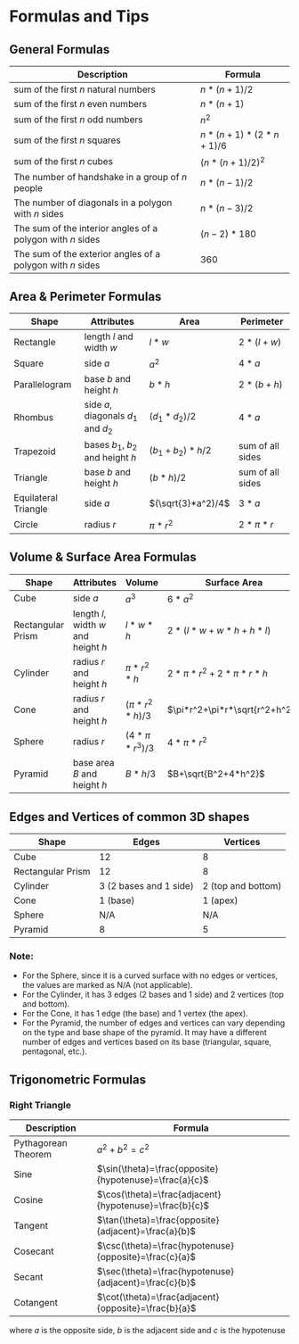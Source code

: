 # Formulas and Tips

## General Formulas

Description | Formula
--- | --- |
sum of the first $n$ natural numbers | $n*(n+1)/2$
sum of the first $n$ even numbers | $n*(n+1)$
sum of the first $n$ odd numbers | $n^2$
sum of the first $n$ squares | $n*(n+1)*(2*n+1)/6$
sum of the first $n$ cubes | $(n*(n+1)/2)^2$
The number of handshake in a group of $n$ people | $n*(n-1)/2$
The number of diagonals in a polygon with $n$ sides | $n*(n-3)/2$
The sum of the interior angles of a polygon with $n$ sides | $(n-2)*180$
The sum of the exterior angles of a polygon with $n$ sides | $360$

## Area & Perimeter Formulas

Shape | Attributes | Area | Perimeter
--- | --- | --- | --- |
Rectangle | length $l$ and width $w$| $l*w$ | $2*(l+w)$
Square | side $a$ | $a^2$ | $4*a$
Parallelogram | base $b$ and height $h$ | $b*h$ | $2*(b+h)$
Rhombus | side $a$, diagonals $d_1$ and $d_2$ | $(d_1*d_2)/2$ | $4*a$
Trapezoid | bases $b_1$, $b_2$ and height $h$ |  $(b_1+b_2)*h/2$ | sum of all sides
Triangle | base $b$ and height $h$ | $(b*h)/2$ | sum of all sides
Equilateral Triangle | side $a$ | $(\sqrt{3}*a^2)/4$ | $3*a$
Circle | radius $r$ | $\pi*r^2$ | $2*\pi*r$

## Volume & Surface Area Formulas

Shape | Attributes | Volume | Surface Area
--- | --- | --- | --- |
Cube | side $a$ | $a^3$ | $6*a^2$
Rectangular Prism | length $l$, width $w$ and height $h$ | $l*w*h$ | $2*(l*w+w*h+h*l)$
Cylinder | radius $r$ and height $h$ | $\pi*r^2*h$ | $2*\pi*r^2+2*\pi*r*h$
Cone | radius $r$ and height $h$ | $(\pi*r^2*h)/3$ | $\pi*r^2+\pi*r*\sqrt{r^2+h^2}$
Sphere | radius $r$ | $(4*\pi*r^3)/3$ | $4*\pi*r^2$
Pyramid | base area $B$ and height $h$ | $B*h/3$ | $B+\sqrt{B^2+4*h^2}$

## Edges and Vertices of common 3D shapes

Shape | Edges | Vertices
--- | --- | --- |
Cube | 12 | 8
Rectangular Prism | 12 | 8
Cylinder | 3 (2 bases and 1 side) | 2 (top and bottom)
Cone | 1 (base) | 1 (apex)
Sphere | N/A | N/A
Pyramid | 8 | 5

### Note:
- For the Sphere, since it is a curved surface with no edges or vertices, the values are marked as N/A (not applicable).
- For the Cylinder, it has 3 edges (2 bases and 1 side) and 2 vertices (top and bottom).
- For the Cone, it has 1 edge (the base) and 1 vertex (the apex).
- For the Pyramid, the number of edges and vertices can vary depending on the type and base shape of the pyramid. It may have a different number of edges and vertices based on its base (triangular, square, pentagonal, etc.).

## Trigonometric Formulas

### Right Triangle

Description | Formula
--- | --- |
Pythagorean Theorem | $a^2+b^2=c^2$
Sine | $\sin(\theta)=\frac{opposite}{hypotenuse}=\frac{a}{c}$
Cosine | $\cos(\theta)=\frac{adjacent}{hypotenuse}=\frac{b}{c}$
Tangent | $\tan(\theta)=\frac{opposite}{adjacent}=\frac{a}{b}$
Cosecant | $\csc(\theta)=\frac{hypotenuse}{opposite}=\frac{c}{a}$
Secant | $\sec(\theta)=\frac{hypotenuse}{adjacent}=\frac{c}{b}$
Cotangent | $\cot(\theta)=\frac{adjacent}{opposite}=\frac{b}{a}$

where $a$ is the opposite side, $b$ is the adjacent side and $c$ is the hypotenuse